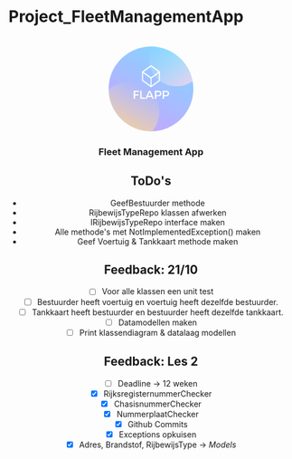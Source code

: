 # Project_FleetManagementApp

<!-- # Project_Flapp
### Fleet Management App -->
<!-- <img src="FLAPP.png" border=1px alt="Flapp" width="100"/> -->
<!-- PROJECT LOGO -->
<br />
<div align="center">
    <img src="FLAPP.png" alt="Logo" width="150" height="150" style="border-radius:50%;">

  <h3 align="center">Fleet Management App</h3>

<!-- Feedback -->
<!-- [ ] Empty [x] Full -->

## ToDo's
* GeefBestuurder methode
* RijbewijsTypeRepo klassen afwerken
* IRijbewijsTypeRepo interface maken
* Alle methode's met NotImplementedException() maken
* Geef Voertuig & Tankkaart methode maken

## Feedback: 21/10
- [ ] Voor alle klassen een unit test
- [ ] Bestuurder heeft voertuig en voertuig heeft dezelfde bestuurder.
- [ ] Tankkaart heeft bestuurder en bestuurder heeft dezelfde tankkaart.
- [ ] Datamodellen maken
- [ ] Print klassendiagram & datalaag modellen

## Feedback: Les 2

- [ ] Deadline -> 12 weken
- [x] RijksregisternummerChecker
- [x] ChasisnummerChecker
- [x] NummerplaatChecker
- [x] Github Commits
- [x] Exceptions opkuisen
- [x] Adres, Brandstof, RijbewijsType -> _Models_
<!-- [ ] Empty [x] Full -->
